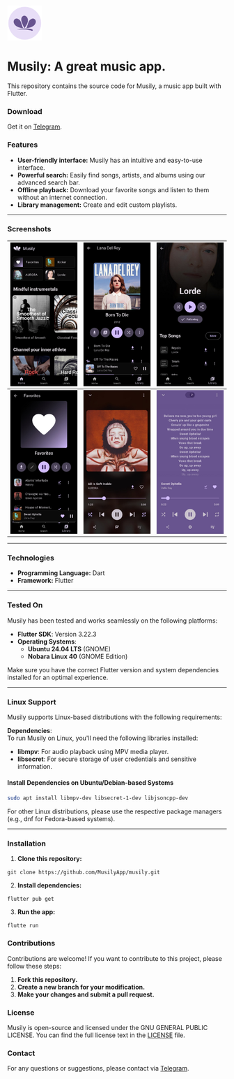<img src="assets/icons/ic_launcher_round.png" alt="Descrição da imagem" width="80">

# Musily: A great music app.

This repository contains the source code for Musily, a music app built with Flutter.

### Download

Get it on [Telegram](https://t.me/MusilyApp).

### Features

- **User-friendly interface:** Musily has an intuitive and easy-to-use interface.
- **Powerful search:** Easily find songs, artists, and albums using our advanced search bar.
- **Offline playback:** Download your favorite songs and listen to them without an internet connection.
- **Library management:** Create and edit custom playlists.

---

### Screenshots

| ![Home Page](assets/screenshots/home.jpg)          | ![Album Page](assets/screenshots/album.jpg) | ![Artist Page](assets/screenshots/artist.jpg) |
| -------------------------------------------------- | ------------------------------------------- | --------------------------------------------- |
| ![Playlist Page](assets/screenshots/favorites.jpg) | ![Player](assets/screenshots/player.jpg)    | ![Lyrics](assets/screenshots/lyrics.jpg)      |

---

### Technologies

- **Programming Language:** Dart
- **Framework:** Flutter

---

### Tested On

Musily has been tested and works seamlessly on the following platforms:

- **Flutter SDK**: Version 3.22.3
- **Operating Systems**:
  - **Ubuntu 24.04 LTS** (GNOME)
  - **Nobara Linux 40** (GNOME Edition)

Make sure you have the correct Flutter version and system dependencies installed for an optimal experience.

---

### Linux Support

Musily supports Linux-based distributions with the following requirements:

**Dependencies**:  
To run Musily on Linux, you'll need the following libraries installed:

- **libmpv**: For audio playback using MPV media player.
- **libsecret**: For secure storage of user credentials and sensitive information.

#### Install Dependencies on Ubuntu/Debian-based Systems

```bash
sudo apt install libmpv-dev libsecret-1-dev libjsoncpp-dev
```

For other Linux distributions, please use the respective package managers (e.g., dnf for Fedora-based systems).

---

### Installation

1. **Clone this repository:**

```shell
git clone https://github.com/MusilyApp/musily.git
```

2. **Install dependencies:**

```shell
flutter pub get
```

3. **Run the app:**

```shell
flutte run
```

### Contributions

Contributions are welcome! If you want to contribute to this project, please follow these steps:

1. **Fork this repository.**
2. **Create a new branch for your modification.**
3. **Make your changes and submit a pull request.**

### License

Musily is open-source and licensed under the GNU GENERAL PUBLIC LICENSE. You can find the full license text in the [LICENSE](LICENSE) file.

### Contact

For any questions or suggestions, please contact via [Telegram](https://t.me/FelipeYslaoker).
